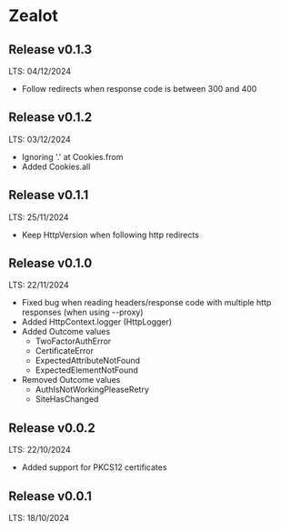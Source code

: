 # Zealot

## Release v0.1.3
LTS: 04/12/2024

 - Follow redirects when response code is between 300 and 400

## Release v0.1.2
LTS: 03/12/2024

 - Ignoring '.' at Cookies.from
 - Added Cookies.all

## Release v0.1.1
LTS: 25/11/2024
 
 - Keep HttpVersion when following http redirects 

## Release v0.1.0
LTS: 22/11/2024

 - Fixed bug when reading headers/response code with multiple http responses (when using --proxy)
 - Added HttpContext.logger (HttpLogger)
 - Added Outcome values
   * TwoFactorAuthError
   * CertificateError
   * ExpectedAttributeNotFound
   * ExpectedElementNotFound
 - Removed Outcome values
   * AuthIsNotWorkingPleaseRetry
   * SiteHasChanged

## Release v0.0.2
LTS: 22/10/2024

 - Added support for PKCS12 certificates

## Release v0.0.1
LTS: 18/10/2024
